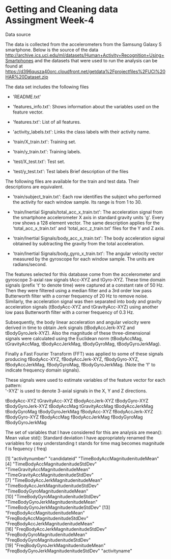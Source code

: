 # Getting and Cleaning data Assingment Week-4

Data source

The data is collected from the accelerometers from the Samsung Galaxy S smartphone. Below is the source of the data http://archive.ics.uci.edu/ml/datasets/Human+Activity+Recognition+Using+Smartphones
and the datasets that were used to run the analysis can be found at
https://d396qusza40orc.cloudfront.net/getdata%2Fprojectfiles%2FUCI%20HAR%20Dataset.zip

The data set includes the following files

- 'README.txt'

- 'features_info.txt': Shows information about the variables used on the feature vector.

- 'features.txt': List of all features.

- 'activity_labels.txt': Links the class labels with their activity name.

- 'train/X_train.txt': Training set.

- 'train/y_train.txt': Training labels.

- 'test/X_test.txt': Test set.

- 'test/y_test.txt': Test labels
Brief description of the files

The following files are available for the train and test data. Their descriptions are equivalent. 

- 'train/subject_train.txt': Each row identifies the subject who performed the activity for each window sample. Its range is from 1 to 30. 

- 'train/Inertial Signals/total_acc_x_train.txt': The acceleration signal from the smartphone accelerometer X axis in standard gravity units 'g'. Every row shows a 128 element vector. The same description applies for the 'total_acc_x_train.txt' and 'total_acc_z_train.txt' files for the Y and Z axis. 

- 'train/Inertial Signals/body_acc_x_train.txt': The body acceleration signal obtained by subtracting the gravity from the total acceleration. 

- 'train/Inertial Signals/body_gyro_x_train.txt': The angular velocity vector measured by the gyroscope for each window sample. The units are radians/second. 

The features selected for this database come from the accelerometer and gyroscope 3-axial raw signals tAcc-XYZ and tGyro-XYZ. These time domain signals (prefix 't' to denote time) were captured at a constant rate of 50 Hz. Then they were filtered using a median filter and a 3rd order low pass Butterworth filter with a corner frequency of 20 Hz to remove noise. Similarly, the acceleration signal was then separated into body and gravity acceleration signals (tBodyAcc-XYZ and tGravityAcc-XYZ) using another low pass Butterworth filter with a corner frequency of 0.3 Hz. 

Subsequently, the body linear acceleration and angular velocity were derived in time to obtain Jerk signals (tBodyAccJerk-XYZ and tBodyGyroJerk-XYZ). Also the magnitude of these three-dimensional signals were calculated using the Euclidean norm (tBodyAccMag, tGravityAccMag, tBodyAccJerkMag, tBodyGyroMag, tBodyGyroJerkMag). 

Finally a Fast Fourier Transform (FFT) was applied to some of these signals producing fBodyAcc-XYZ, fBodyAccJerk-XYZ, fBodyGyro-XYZ, fBodyAccJerkMag, fBodyGyroMag, fBodyGyroJerkMag. (Note the 'f' to indicate frequency domain signals). 

These signals were used to estimate variables of the feature vector for each pattern:  
'-XYZ' is used to denote 3-axial signals in the X, Y and Z directions.

tBodyAcc-XYZ
tGravityAcc-XYZ
tBodyAccJerk-XYZ
tBodyGyro-XYZ
tBodyGyroJerk-XYZ
tBodyAccMag
tGravityAccMag
tBodyAccJerkMag
tBodyGyroMag
tBodyGyroJerkMag
fBodyAcc-XYZ
fBodyAccJerk-XYZ
fBodyGyro-XYZ
fBodyAccMag
fBodyAccJerkMag
fBodyGyroMag
fBodyGyroJerkMag

The set of variables that I have considered for this are analysis are
mean(): Mean value
std(): Standard deviation
I have appropriately renamed the variables for easy understanding
t stands for time
mag becomes magnitude
f is fequency ( freq)

 [1] "activitynumber"                        "candidateid"                           "TimeBodyAccMagnitudenitudeMean"       
 [4] "TimeBodyAccMagnitudenitudeStdDev"      "TimeGravityAccMagnitudenitudeMean"     "TimeGravityAccMagnitudenitudeStdDev"  
 [7] "TimeBodyAccJerkMagnitudenitudeMean"    "TimeBodyAccJerkMagnitudenitudeStdDev"  "TimeBodyGyroMagnitudenitudeMean"      
[10] "TimeBodyGyroMagnitudenitudeStdDev"     "TimeBodyGyroJerkMagnitudenitudeMean"   "TimeBodyGyroJerkMagnitudenitudeStdDev"
[13] "FreqBodyAccMagnitudenitudeMean"        "FreqBodyAccMagnitudenitudeStdDev"      "FreqBodyAccJerkMagnitudenitudeMean"   
[16] "FreqBodyAccJerkMagnitudenitudeStdDev"  "FreqBodyGyroMagnitudenitudeMean"       "FreqBodyGyroMagnitudenitudeStdDev"    
[19] "FreqBodyGyroJerkMagnitudenitudeMean"   "FreqBodyGyroJerkMagnitudenitudeStdDev" "activityname"
